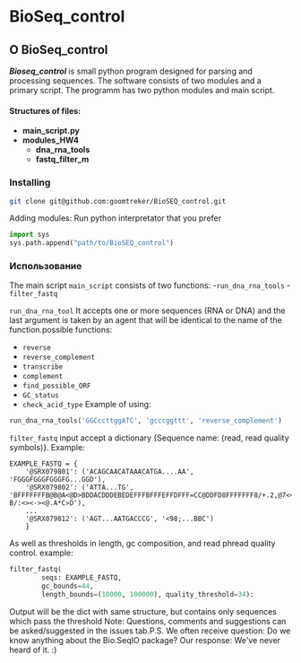 # BioSeq_control

## О BioSeq_control
***Bioseq_control*** is small python program designed for parsing and processing sequences. The software consists of two modules and a primary script.
The programm has two python modules and main script.


#### Structures of files:


- **main_script.py**
- **modules_HW4**
    - **dna_rna_tools**
    - **fastq_filter_m**

### Installing

```bash
git clone git@github.com:goomtreker/BioSEQ_control.git
```
Adding modules:
Run python interpretator that you prefer
```python
import sys
sys.path.append("path/to/BioSEQ_control")
```
### Использование
The main script ```main_script``` consists of two functions:
-```run_dna_rna_tools```
-```filter_fastq```

```run_dna_rna_tool``` It accepts one or more sequences (RNA or DNA) and the last argument is taken by an agent that will be identical to the name of the function.possible functions:
- ```reverse```
- ```reverse_complement```
- ```transcribe```
- ```complement```
- ```find_possible_ORF```
- ```GC_status```
- ```check_acid_type```
Example of using:
```python
run_dna_rna_tools('GGCccttggATC', 'gcccggttt', 'reverse_complement')
```

```filter_fastq``` input accept a dictionary {Sequence name: (read, read quality symbols)}. Example:
```
EXAMPLE_FASTQ = {
    '@SRX079801': ('ACAGCAACATAAACATGA....AA', 'FGGGFGGGFGGGFG...GGD'),
    '@SRX079802': ('ATTA...TG', 'BFFFFFFFB@B@A<@D>BDDACDDDEBEDEFFFBFFFEFFDFFF=CC@DDFD8FFFFFFF8/+.2,@7<<:?B/:<><-><@.A*C>D'),
    ...
    '@SRX079812': ('AGT...AATGACCCG', '<98;...BBC')
    }      
```
As well as thresholds in length, gc composition, and read phread quality control.
example:
```python
filter_fastq(
        seqs: EXAMPLE_FASTQ,
        gc_bounds=44,
        length_bounds=(10000, 100000), quality_threshold=34):
```
Output will be the dict with same structure, but contains only sequences which pass the threshold
Note:
Questions, comments and suggestions can be asked/suggested in the issues tab.P.S. 
We often receive question:
 Do we know anything about the Bio.SeqIO package?
 Our response:
 We've never heard of it. :)